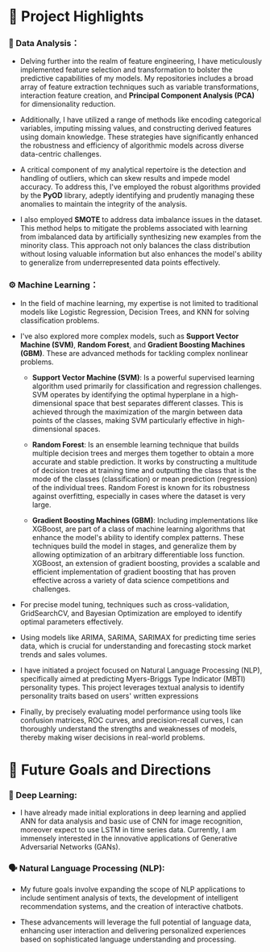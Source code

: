# :dizzy: Project Highlights

### 🧮 Data Analysis：

* Delving further into the realm of feature engineering, I have meticulously implemented feature selection and transformation to bolster the predictive capabilities of my models. My repositories includes a broad array of feature extraction techniques such as variable transformations, interaction feature creation, and **Principal Component Analysis (PCA)** for dimensionality reduction. 

* Additionally, I have utilized a range of methods like encoding categorical variables, imputing missing values, and constructing derived features using domain knowledge. These strategies have significantly enhanced the robustness and efficiency of algorithmic models across diverse data-centric challenges.

* A critical component of my analytical repertoire is the detection and handling of outliers, which can skew results and impede model accuracy. To address this, I've employed the robust algorithms provided by the **PyOD** library, adeptly identifying and prudently managing these anomalies to maintain the integrity of the analysis.

* I also employed **SMOTE** to address data imbalance issues in the dataset. This method helps to mitigate the problems associated with learning from imbalanced data by artificially synthesizing new examples from the minority class. This approach not only balances the class distribution without losing valuable information but also enhances the model's ability to generalize from underrepresented data points effectively.

### ⚙️ Machine Learning：
* In the field of machine learning, my expertise is not limited to traditional models like Logistic Regression, Decision Trees, and KNN for solving classification problems.

* I've also explored more complex models, such as **Support Vector Machine (SVM)**, **Random Forest**, and **Gradient Boosting Machines (GBM)**. These are advanced methods for tackling complex nonlinear problems.

  - **Support Vector Machine (SVM)**: Is a powerful supervised learning algorithm used primarily for classification and regression challenges. SVM operates by identifying the optimal hyperplane in a high-dimensional space that best separates different classes. This is achieved through the maximization of the margin between data points of the classes, making SVM particularly effective in high-dimensional spaces.
 
  - **Random Forest**: Is an ensemble learning technique that builds multiple decision trees and merges them together to obtain a more accurate and stable prediction. It works by constructing a multitude of decision trees at training time and outputting the class that is the mode of the classes (classification) or mean prediction (regression) of the individual trees. Random Forest is known for its robustness against overfitting, especially in cases where the dataset is very large.
 
  - **Gradient Boosting Machines (GBM)**: Including implementations like XGBoost, are part of a class of machine learning algorithms that enhance the model's ability to identify complex patterns. These techniques build the model in stages, and generalize them by allowing optimization of an arbitrary differentiable loss function. XGBoost, an extension of gradient boosting, provides a scalable and efficient implementation of gradient boosting that has proven effective across a variety of data science competitions and challenges.
  
* For precise model tuning, techniques such as cross-validation, GridSearchCV, and Bayesian Optimization are employed to identify optimal parameters effectively.

* Using models like ARIMA, SARIMA, SARIMAX for predicting time series data, which is crucial for understanding and forecasting stock market trends and sales volumes.

* I have initiated a project focused on Natural Language Processing (NLP), specifically aimed at predicting Myers-Briggs Type Indicator (MBTI) personality types. This project leverages textual analysis to identify personality traits based on users' written expressions

* Finally, by precisely evaluating model performance using tools like confusion matrices, ROC 
curves, and precision-recall curves, I can thoroughly understand the strengths and weaknesses of models, thereby making wiser decisions in real-world problems.

# :gem: Future Goals and Directions

### 🧠 Deep Learning: 
* I have already made initial explorations in deep learning and applied ANN for data analysis and basic use of CNN for image recognition, moreover expect to use LSTM in time series data. 
Currently, I am immensely interested in the innovative applications of Generative Adversarial Networks (GANs).

### 🗣️ Natural Language Processing (NLP): 
*  My future goals involve expanding the scope of NLP applications to include sentiment analysis of texts, the development of intelligent recommendation systems, and the creation of interactive chatbots.

*  These advancements will leverage the full potential of language data, enhancing user interaction and delivering personalized experiences based on sophisticated language understanding and processing.
